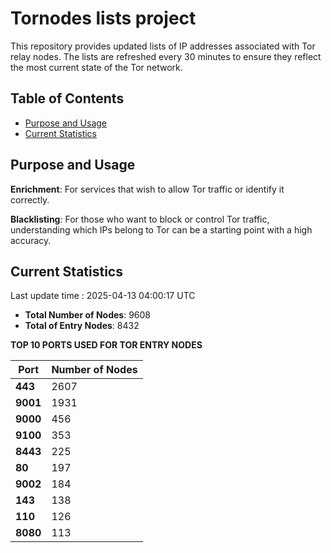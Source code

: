 # Tornodes lists project

This repository provides updated lists of IP addresses associated with Tor relay nodes. The lists are refreshed every 30 minutes to ensure they reflect the most current state of the Tor network.

## Table of Contents

- [Purpose and Usage](#purpose-and-usage)
- [Current Statistics](#current-statistics)


## Purpose and Usage

**Enrichment**: For services that wish to allow Tor traffic or identify it correctly.

**Blacklisting**: For those who want to block or control Tor traffic, understanding which IPs belong to Tor can be a starting point with a high accuracy.

## Current Statistics

Last update time : 2025-04-13 04:00:17 UTC

- **Total Number of Nodes**: 9608
- **Total of Entry Nodes**: 8432

**TOP 10 PORTS USED FOR TOR ENTRY NODES**

| **Port** | **Number of Nodes** |
|------|-----------------|
| **443**   | 2607  |
| **9001**   | 1931  |
| **9000**   | 456  |
| **9100**   | 353  |
| **8443**   | 225  |
| **80**   | 197  |
| **9002**   | 184  |
| **143**   | 138  |
| **110**   | 126  |
| **8080**   | 113  |

